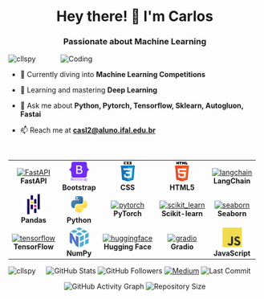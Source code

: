 <h1 align="center">Hey there! 👋 I'm Carlos</h1>
<h3 align="center">Passionate about Machine Learning</h3>

<img align="right" alt="Coding" width="400" src="https://camo.githubusercontent.com/5a40be99b5384a02b2ea628ca7b699d350ffef54b234f5bd09639a3f761c077d/68747470733a2f2f6d69726f2e6d656469756d2e636f6d2f76322f726573697a653a6669743a313237322f312a5a53566d57476363317765454e6230536861775778772e676966">

<p align="left"> <img src="https://komarev.com/ghpvc/?username=cllspy&label=Profile%20views&color=0e75b6&style=flat" alt="cllspy" /> </p>

- 🔭 Currently diving into **Machine Learning Competitions**

- 🌱 Learning and mastering **Deep Learning**

- 💬 Ask me about **Python, Pytorch, Tensorflow, Sklearn,  Autogluon, Fastai**

- 📫 Reach me at **casl2@aluno.ifal.edu.br**

<br>

<table>
  <tr>
    <td align="center"><a href="https://fastapi.tiangolo.com/" target="_blank" rel="noreferrer"><img src="https://w7.pngwing.com/pngs/141/126/png-transparent-fastapi-hd-logo-thumbnail.png" alt="FastAPI" width="40" height="40"/></a><br><b>FastAPI</b></td>
    <td align="center"><a href="https://getbootstrap.com" target="_blank" rel="noreferrer"><img src="https://raw.githubusercontent.com/devicons/devicon/master/icons/bootstrap/bootstrap-plain-wordmark.svg" alt="bootstrap" width="40" height="40"/></a><br><b>Bootstrap</b></td>
    <td align="center"><a href="https://www.w3schools.com/css/" target="_blank" rel="noreferrer"><img src="https://raw.githubusercontent.com/devicons/devicon/master/icons/css3/css3-original-wordmark.svg" alt="css3" width="40" height="40"/></a><br><b>CSS</b></td>
    <td align="center"><a href="https://www.w3.org/html/" target="_blank" rel="noreferrer"><img src="https://raw.githubusercontent.com/devicons/devicon/master/icons/html5/html5-original-wordmark.svg" alt="html5" width="40" height="40"/></a><br><b>HTML5</b></td>
    <td align="center"><a href="https://langchain.tech/" target="_blank" rel="noreferrer"><img src="https://cdn.analyticsvidhya.com/wp-content/uploads/2023/07/langchain3.png" alt="langchain" width="40" height="40"/></a><br><b>LangChain</b></td>
  </tr>
  <tr>
    <td align="center"><a href="https://pandas.pydata.org/" target="_blank" rel="noreferrer"><img src="https://raw.githubusercontent.com/devicons/devicon/2ae2a900d2f041da66e950e4d48052658d850630/icons/pandas/pandas-original.svg" alt="pandas" width="40" height="40"/></a><br><b>Pandas</b></td>
    <td align="center"><a href="https://www.python.org" target="_blank" rel="noreferrer"><img src="https://raw.githubusercontent.com/devicons/devicon/master/icons/python/python-original.svg" alt="python" width="40" height="40"/></a><br><b>Python</b></td>
    <td align="center"><a href="https://pytorch.org/" target="_blank" rel="noreferrer"><img src="https://www.vectorlogo.zone/logos/pytorch/pytorch-icon.svg" alt="pytorch" width="40" height="40"/></a><br><b>PyTorch</b></td>
    <td align="center"><a href="https://scikit-learn.org/" target="_blank" rel="noreferrer"><img src="https://upload.wikimedia.org/wikipedia/commons/0/05/Scikit_learn_logo_small.svg" alt="scikit_learn" width="40" height="40"/></a><br><b>Scikit-learn</b></td>
    <td align="center"><a href="https://seaborn.pydata.org/" target="_blank" rel="noreferrer"><img src="https://seaborn.pydata.org/_images/logo-mark-lightbg.svg" alt="seaborn" width="40" height="40"/></a><br><b>Seaborn</b></td>
  </tr>
  <tr>
    <td align="center"><a href="https://www.tensorflow.org" target="_blank" rel="noreferrer"><img src="https://www.vectorlogo.zone/logos/tensorflow/tensorflow-icon.svg" alt="tensorflow" width="40" height="40"/></a><br><b>TensorFlow</b></td>
    <td align="center"><a href="https://numpy.org/" target="_blank" rel="noreferrer"><img src="https://raw.githubusercontent.com/devicons/devicon/master/icons/numpy/numpy-original.svg" alt="numpy" width="40" height="40"/></a><br><b>NumPy</b></td>
    <td align="center"><a href="https://huggingface.co/" target="_blank" rel="noreferrer"><img src="https://huggingface.co/front/assets/huggingface_logo.svg" alt="huggingface" width="40" height="40"/></a><br><b>Hugging Face</b></td>
    <td align="center"><a href="https://gradio.app/" target="_blank" rel="noreferrer"><img src="https://seeklogo.com/images/G/gradio-icon-logo-908AE1836C-seeklogo.com.png" alt="gradio" width="40" height="40"/></a><br><b>Gradio</b></td>
    <td align="center"><a href="https://developer.mozilla.org/en-US/docs/Web/JavaScript" target="_blank" rel="noreferrer"><img src="https://raw.githubusercontent.com/devicons/devicon/master/icons/javascript/javascript-original.svg" alt="javascript" width="40" height="40"/></a><br><b>JavaScript</b></td>
  </tr>
</table>

<p><img align="left" src="https://github-readme-stats.vercel.app/api/top-langs?username=cllspy&show_icons=true&locale=en&layout=compact" alt="cllspy" /></p>

<p align="center">
  <img src="https://github-readme-stats.vercel.app/api?username=cllspy&show_icons=true&locale=en" alt="GitHub Stats" />
  <img src="https://img.shields.io/github/followers/cllspy?style=social" alt="GitHub Followers" />
  <a href="https://medium.com/@casl2"><img src="https://img.shields.io/badge/-Medium-black?style=flat&logo=medium" alt="Medium" /></a>
  <img src="https://img.shields.io/github/last-commit/cllspy/cllspy?style=flat" alt="Last Commit" />
</p>

<p align="center">
  <img src="https://activity-graph.herokuapp.com/graph?username=cllspy&theme=react-dark" alt="GitHub Activity Graph" />
  <img src="https://img.shields.io/github/repo-size/cllspy/cllspy?style=flat" alt="Repository Size" />
</p>
